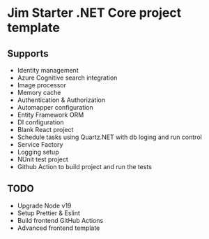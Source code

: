 # Jim Starter .NET Core project template

## Supports

 - Identity management
 - Azure Cognitive search integration
 - Image processor
 - Memory cache
 - Authentication & Authorization
 - Automapper configuration
 - Entity Framework ORM
 - DI configuration
 - Blank React project
 - Schedule tasks using Quartz.NET with db loging and run control
 - Service Factory
 - Logging setup
 - NUnit test project
 - Github Action to build project and run the tests

## TODO

 - Upgrade Node v19
 - Setup Prettier & Eslint
 - Build frontend GitHub Actions
 - Advanced frontend template
